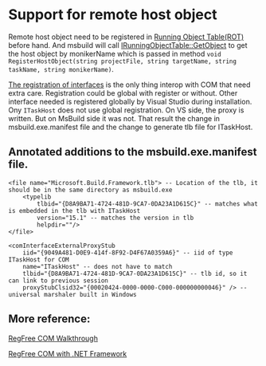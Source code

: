 # Support for remote host object

Remote host object need to be registered in [Running Object Table(ROT)](https://docs.microsoft.com/en-us/windows/desktop/api/objidl/nn-objidl-irunningobjecttable) before hand. And msbuild will call [IRunningObjectTable::GetObject](https://docs.microsoft.com/en-us/windows/desktop/api/objidl/nf-objidl-irunningobjecttable-getobject) to get the host object by monikerName which is passed in method `void RegisterHostObject(string projectFile, string targetName, string taskName, string monikerName)`.

[The registration of interfaces](https://docs.microsoft.com/en-us/dotnet/framework/interop/how-to-register-primary-interop-assemblies) is the only thing interop with COM that need extra care. Registration could be global with register or without. Other interface needed is registered globally by Visual Studio during installation. Ony `ITaskHost` does not use global registration. On VS side, the proxy is written. But on MsBuild side it was not. That result the change in msbuild.exe.manifest file and the change to generate tlb file for ITaskHost.

## Annotated additions to the msbuild.exe.manifest file.
```
<file name="Microsoft.Build.Framework.tlb"> -- Location of the tlb, it should be in the same directory as msbuild.exe
    <typelib
        tlbid="{D8A9BA71-4724-481D-9CA7-0DA23A1D615C}" -- matches what is embedded in the tlb with ITaskHost
        version="15.1" -- matches the version in tlb
        helpdir=""/>
</file>

<comInterfaceExternalProxyStub
    iid="{9049A481-D0E9-414f-8F92-D4F67A0359A6}" -- iid of type ITaskHost for COM
    name="ITaskHost" -- does not have to match
    tlbid="{D8A9BA71-4724-481D-9CA7-0DA23A1D615C}" -- tlb id, so it can link to previous session
    proxyStubClsid32="{00020424-0000-0000-C000-000000000046}" /> -- universal marshaler built in Windows
```

## More reference:

[RegFree COM Walkthrough](https://msdn.microsoft.com/library/ms973913.aspx)

[RegFree COM with .NET Framework](https://docs.microsoft.com/dotnet/framework/interop/configure-net-framework-based-com-components-for-reg)

